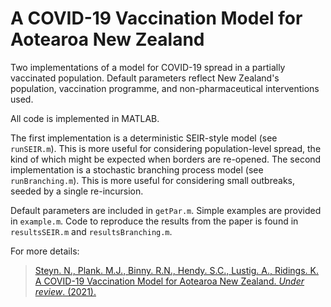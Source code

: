 # A COVID-19 Vaccination Model for Aotearoa New Zealand

Two implementations of a model for COVID-19 spread in a partially vaccinated population. Default parameters reflect New Zealand's population, vaccination programme, and non-pharmaceutical interventions used.

All code is implemented in MATLAB.

The first implementation is a deterministic SEIR-style model (see `runSEIR.m`). This is more useful for considering population-level spread, the kind of which might be expected when borders are re-opened. The second implementation is a stochastic branching process model (see `runBranching.m`). This is more useful for considering small outbreaks, seeded by a single re-incursion.

Default parameters are included in `getPar.m`. Simple examples are provided in `example.m`. Code to reproduce the results from the paper is found in `resultsSEIR.m` and `resultsBranching.m`.

For more details:
> [Steyn. N., Plank. M.J., Binny. R.N., Hendy. S.C., Lustig. A., Ridings. K. A COVID-19 Vaccination Model for Aotearoa New Zealand. *Under review*. (2021).](https://www.tepunahamatatini.ac.nz/2021/06/30/a-covid-19-vaccination-model-for-aotearoa-new-zealand/)

